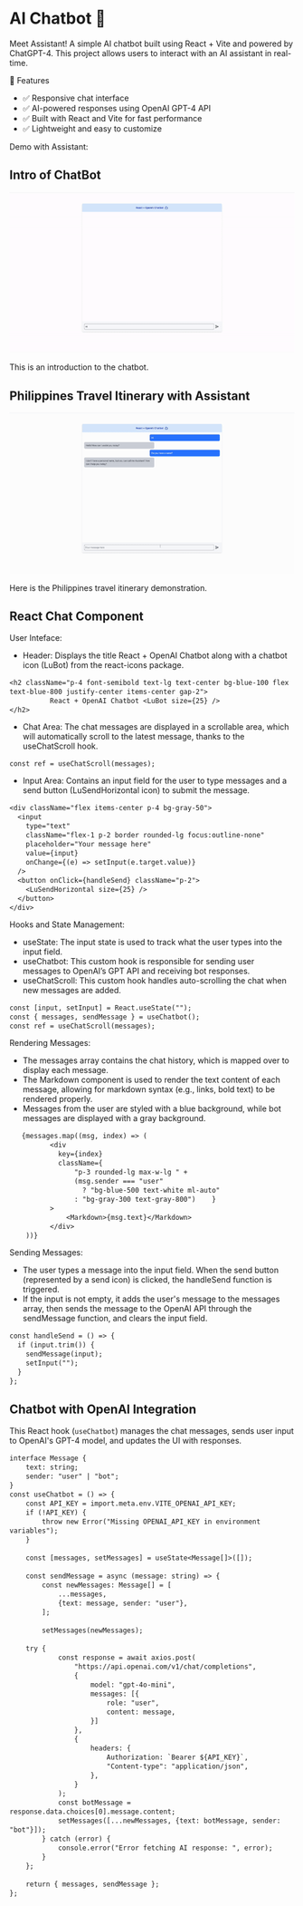 # AI Chatbot 🤖
Meet Assistant! A simple AI chatbot built using React + Vite and powered by ChatGPT-4. This project allows users to interact with an AI assistant in real-time.

🚀 Features
- ✅ Responsive chat interface
- ✅ AI-powered responses using OpenAI GPT-4 API
- ✅ Built with React and Vite for fast performance
- ✅ Lightweight and easy to customize

Demo with Assistant:
## Intro of ChatBot
![Intro of ChatBot](assets/GIF/ChatBot(Intro).gif)

This is an introduction to the chatbot.

## Philippines Travel Itinerary with Assistant
![Philippines Travel Itinerary with Assistant](assets/GIF/ChatBot-Question.gif)

Here is the Philippines travel itinerary demonstration.




## React Chat Component

User Inteface:
- Header: Displays the title React + OpenAI Chatbot along with a chatbot icon (LuBot) from the react-icons package.

```tsx
<h2 className="p-4 font-semibold text-lg text-center bg-blue-100 flex text-blue-800 justify-center items-center gap-2">
          React + OpenAI Chatbot <LuBot size={25} />
</h2>
```
- Chat Area: The chat messages are displayed in a scrollable area, which will automatically scroll to the latest message, thanks to the useChatScroll hook.

```tsx
const ref = useChatScroll(messages); 
```


- Input Area: Contains an input field for the user to type messages and a send button (LuSendHorizontal icon) to submit the message.

```tsx
<div className="flex items-center p-4 bg-gray-50">
  <input
    type="text"
    className="flex-1 p-2 border rounded-lg focus:outline-none"
    placeholder="Your message here"
    value={input}
    onChange={(e) => setInput(e.target.value)}
  />
  <button onClick={handleSend} className="p-2">
    <LuSendHorizontal size={25} />
  </button>
</div>
```

Hooks and State Management:
- useState: The input state is used to track what the user types into the input field.
- useChatbot: This custom hook is responsible for sending user messages to OpenAI’s GPT API and receiving bot responses.
- useChatScroll: This custom hook handles auto-scrolling the chat when new messages are added.

```tsx
const [input, setInput] = React.useState(""); 
const { messages, sendMessage } = useChatbot(); 
const ref = useChatScroll(messages); 

```
Rendering Messages:
- The messages array contains the chat history, which is mapped over to display each message.
- The Markdown component is used to render the text content of each message, allowing for markdown syntax (e.g., links, bold text) to be rendered properly.
- Messages from the user are styled with a blue background, while bot messages are displayed with a gray background.

```tsx
   {messages.map((msg, index) => (
          <div
            key={index}
            className={
                "p-3 rounded-lg max-w-lg " +
                (msg.sender === "user"
                  ? "bg-blue-500 text-white ml-auto"
                : "bg-gray-300 text-gray-800")    }
          >
              <Markdown>{msg.text}</Markdown>       
          </div>
    ))}
```
Sending Messages:
- The user types a message into the input field. When the send button (represented by a send icon) is clicked, the handleSend function is triggered.
- If the input is not empty, it adds the user's message to the messages array, then sends the message to the OpenAI API through the sendMessage function, and clears the input field.


```tsx
const handleSend = () => {
  if (input.trim()) {
    sendMessage(input); 
    setInput("");
  }
};
```

## Chatbot with OpenAI Integration
This React hook (`useChatbot`) manages the chat messages, sends user input to OpenAI's GPT-4 model, and updates the UI with responses.

```tsx
interface Message {
    text: string;
    sender: "user" | "bot";
}
const useChatbot = () => {
    const API_KEY = import.meta.env.VITE_OPENAI_API_KEY;
    if (!API_KEY) {
        throw new Error("Missing OPENAI_API_KEY in environment variables");
    }

    const [messages, setMessages] = useState<Message[]>([]);

    const sendMessage = async (message: string) => {
        const newMessages: Message[] = [
            ...messages,
            {text: message, sender: "user"},
        ];

        setMessages(newMessages);

    try {
            const response = await axios.post(
                "https://api.openai.com/v1/chat/completions",
                {
                    model: "gpt-4o-mini",
                    messages: [{
                        role: "user",
                        content: message,
                    }]
                },
                {
                    headers: {
                        Authorization: `Bearer ${API_KEY}`,
                        "Content-type": "application/json",
                    },
                }
            );
            const botMessage = response.data.choices[0].message.content;
            setMessages([...newMessages, {text: botMessage, sender: "bot"}]);
        } catch (error) {
            console.error("Error fetching AI response: ", error);
        }
    };

    return { messages, sendMessage };
};
```



